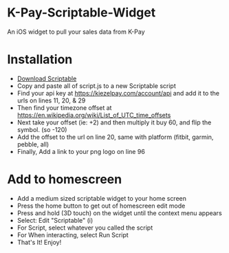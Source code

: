 # K-Pay-Scriptable-Widget
An iOS widget to pull your sales data from K-Pay

# Installation
- [Download Scriptable](https://apps.apple.com/us/app/scriptable/id1405459188)
- Copy and paste all of script.js to a new Scriptable script
- Find your api key at https://kiezelpay.com/account/api and add it to the urls on lines 11, 20, & 29
- Then find your timezone offset at https://en.wikipedia.org/wiki/List_of_UTC_time_offsets
- Next take your offset (ie: +2) and then multiply it buy 60, and flip the symbol. (so -120)
- Add the offset to the url on line 20, same with platform (fitbit, garmin, pebble, all)
- Finally, Add a link to your png logo on line 96

# Add to homescreen
- Add a medium sized scriptable widget to your home screen
- Press the home button to get out of homescreen edit mode
- Press and hold (3D touch) on the widget until the context menu appears
- Select: Edit "Scriptable" (i)
- For Script, select whatever you called the script
- For When interacting, select Run Script
- That's It! Enjoy!
